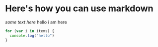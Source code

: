 # Here's how you can use markdown

*some text here*
hello
i am here

```javascript
for (var i in items) {
  console.log("hello")
}

```
